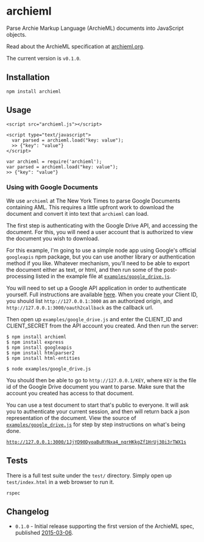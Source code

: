 # archieml

Parse Archie Markup Language (ArchieML) documents into JavaScript objects.

Read about the ArchieML specification at [archieml.org](http://archieml.org).

The current version is `v0.1.0`.

## Installation

`npm install archieml`

## Usage

```
<script src="archieml.js"></script>

<script type="text/javascript">
  var parsed = archieml.load("key: value");
  >> {"key": "value"}
</script>
```

```
var archieml = require('archieml');
var parsed = archieml.load("key: value");
>> {"key": "value"}
```

### Using with Google Documents

We use `archieml` at The New York Times to parse Google Documents containing AML. This requires a little upfront work to download the document and convert it into text that `archieml` can load.

The first step is authenticating with the Google Drive API, and accessing the document. For this, you will need a user account that is authorized to view the document you wish to download.

For this example, I'm going to use a simple node app using Google's official `googleapis` npm package, but you can use another library or authentication method if you like. Whatever mechanism, you'll need to be able to export the document either as text, or html, and then run some of the post-processing listed in the example file at [`examples/google_drive.js`](https://github.com/newsdev/archieml-js/blob/master/examples/google_drive.js).

You will need to set up a Google API application in order to authenticate yourself. Full instructions are available [here](https://developers.google.com/accounts/docs/OpenIDConnect#appsetup). When you create your Client ID, you should list `http://127.0.0.1:3000` as an authorized origin, and `http://127.0.0.1:3000/oauth2callback` as the callback url.

Then open up `examples/google_drive.js` and enter the CLIENT_ID and CLIENT_SECRET from the API account you created. And then run the server:

```
$ npm install archieml
$ npm install express
$ npm install googleapis
$ npm install htmlparser2
$ npm install html-entities

$ node examples/google_drive.js
```

You should then be able to go to `http://127.0.0.1/KEY`, where `KEY` is the file id of the Google Drive document you want to parse. Make sure that the account you created has access to that document.

You can use a test document to start that's public to everyone. It will ask you to authenticate your current session, and then will return back a json representation of the document. View the source of                            [`examples/google_drive.js`](https://github.com/newsdev/archieml-js/blob/master/examples/google_drive.js) for step by step instructions on what's being done.

[`http://127.0.0.1:3000/1JjYD90DyoaBuRYNxa4_nqrHKkgZf1HrUj30i3rTWX1s`](http://127.0.0.1:3000/1JjYD90DyoaBuRYNxa4_nqrHKkgZf1HrUj30i3rTWX1s)

## Tests

There is a full test suite under the `test/` directory. Simply open up `test/index.html` in a web browser to run it.

```
rspec
```

## Changelog

* `0.1.0` - Initial release supporting the first version of the ArchieML spec, published [2015-03-06](http://archieml.org/spec/1.0/CR-20150306.html).
